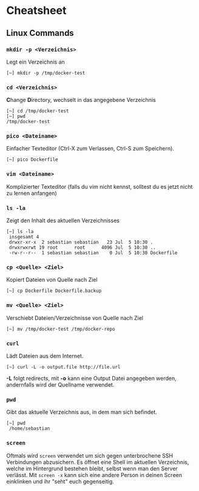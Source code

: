 # Cheatsheet 

## Linux Commands

### `mkdir -p <Verzeichnis>`
Legt ein Verzeichnis an

```shell
[~] mkdir -p /tmp/docker-test
```

### `cd <Verzeichnis>`
**C**hange **D**irectory, wechselt in das angegebene Verzeichnis

```shell
[~] cd /tmp/docker-test
[~] pwd
/tmp/docker-test
```

### `pico <Dateiname>`
Einfacher Texteditor (Ctrl-X zum Verlassen, Ctrl-S zum Speichern).

```shell
[~] pico Dockerfile
```

### `vim <Dateiname>`
Komplizierter Texteditor (falls du vim nicht kennst, solltest du es jetzt nicht zu lernen anfangen)

### `ls -la`
Zeigt den Inhalt des aktuellen Verzeichnisses

```shell
[~] ls -la
 insgesamt 4
 drwxr-xr-x  2 sebastian sebastian   23 Jul  5 10:30 .
 drwxrwxrwt 19 root      root      4096 Jul  5 10:30 ..
 -rw-r--r--  1 sebastian sebastian    0 Jul  5 10:30 Dockerfile

```
### `cp <Quelle> <Ziel>`
Kopiert Dateien von Quelle nach Ziel
```shell
[~] cp Dockerfile Dockerfile.backup
```
### `mv <Quelle> <Ziel>` 
Verschiebt Dateien/Verzeichnisse von Quelle nach Ziel
```shell
[~] mv /tmp/docker-test /tmp/docker-repo
```

### `curl`
Lädt Dateien aus dem Internet.
```shell
[~] curl -L -o output.file http://file.url
```

**-L** folgt redirects, mit **-o** kann eine Output Datei angegeben werden, andernfalls wird der Quellname verwendet. 

### `pwd`
Gibt das aktuelle Verzeichnis aus, in dem man sich befindet.

```shell
[~] pwd
 /home/sebastian
```

### `screen` 
Oftmals wird `screen` verwendet um sich gegen unterbrochene SSH Verbindungen abzusichern.
Es öffnet eine Shell im aktuellen Verzeichnis, welche im Hintergrund bestehen bleibt, selbst
wenn man den Server verlässt.
Mit `screen -x` kann sich eine andere Person in deinen Screen einklinken und ihr "seht" euch gegenseitig.


